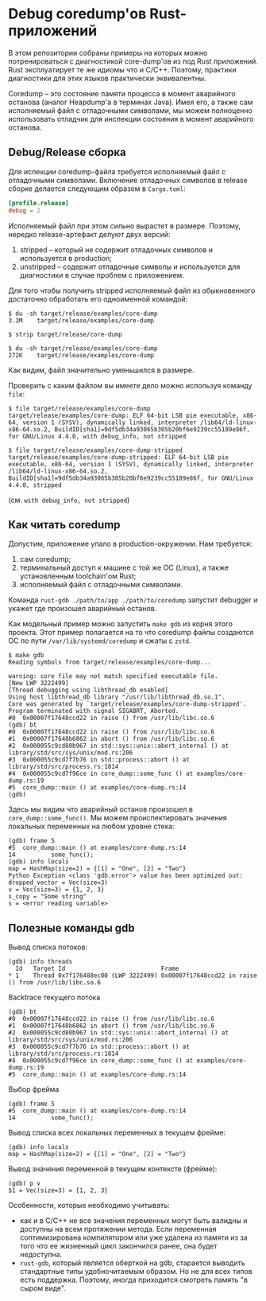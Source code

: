 # Debug coredump'ов Rust-приложений

В этом репозитории собраны примеры на которых можно потренироваться с диагностикой core-dump'ов из под Rust приложений.
Rust эксплуатирует те же идиомы что и C/C++. Поэтому, практики диагностики для этих языков практически эквивалентны.

Coredump – это состояние памяти процесса в момент аварийного останова (аналог Heapdump'а в терминах Java). Имея его,
а также сам исполняемый файл с отладочными символами, мы можем полноценно использовать отладчик для инспекции состояния
в момент аварийного останова.

## Debug/Release сборка

Для испекции coredump-файла требуется исполняемый файл с отладочными символами. Включение отладочных символов в release
сборке делается следующим образом в `Cargo.toml`:

```toml
[profile.release]
debug = 2
```

Исполняемый файл при этом сильно вырастет в размере. Поэтому, нередко release-артефакт делуют двух версий:

1. stripped – который не содержит отладочных символов и используется в production;
2. unstripped – содержит отладочные символы и используется для диагностики в случае проблем с приложением.

Для того чтобы получить stripped исполняемый файл из обыкновенного достаточно обработать его одноименной командой:

```
$ du -sh target/release/examples/core-dump
3.3M    target/release/examples/core-dump

$ strip target/release/core-dump

$ du -sh target/release/examples/core-dump
272K    target/release/examples/core-dump
```

Как видим, файл значительно уменьшился в размере.

Проверить с каким файлом вы имеете дело можно используя команду `file`:

```
$ file target/release/examples/core-dump
target/release/examples/core-dump: ELF 64-bit LSB pie executable, x86-64, version 1 (SYSV), dynamically linked, interpreter /lib64/ld-linux-x86-64.so.2, BuildID[sha1]=9df5db34a93065b305b20bf6e9239cc55189e86f, for GNU/Linux 4.4.0, with debug_info, not stripped

$ file target/release/examples/core-dump-stripped
target/release/examples/core-dump-stripped: ELF 64-bit LSB pie executable, x86-64, version 1 (SYSV), dynamically linked, interpreter /lib64/ld-linux-x86-64.so.2, BuildID[sha1]=9df5db34a93065b305b20bf6e9239cc55189e86f, for GNU/Linux 4.4.0, stripped
```

(см. `with debug_info, not stripped`)

## Как читать coredump

Допустим, приложение упало в production-окружении. Нам требуется:

1. сам coredump;
1. терминальный доступ к машине с той же ОС (Linux), а также установленным toolchain'ом Rust;
1. исполняемый файл с отладочными символами.

Команда `rust-gdb ./path/to/app ./path/to/coredump` запустит debugger и укажет где произошел аварийный останов.

Как модельный пример можно запустить `make gdb` из корня этого проекта. Этот пример полагается на то что
coredump файлы создаются ОС по пути `/var/lib/systemd/coredump` и сжаты с `zstd`.

```
$ make gdb
Reading symbols from target/release/examples/core-dump...

warning: core file may not match specified executable file.
[New LWP 3222499]
[Thread debugging using libthread_db enabled]
Using host libthread_db library "/usr/lib/libthread_db.so.1".
Core was generated by `target/release/examples/core-dump-stripped'.
Program terminated with signal SIGABRT, Aborted.
#0  0x00007f17648ccd22 in raise () from /usr/lib/libc.so.6
(gdb) bt
#0  0x00007f17648ccd22 in raise () from /usr/lib/libc.so.6
#1  0x00007f17648b6862 in abort () from /usr/lib/libc.so.6
#2  0x000055c9cd80b967 in std::sys::unix::abort_internal () at library/std/src/sys/unix/mod.rs:206
#3  0x000055c9cd7f7b76 in std::process::abort () at library/std/src/process.rs:1814
#4  0x000055c9cd7f96ce in core_dump::some_func () at examples/core-dump.rs:19
#5  core_dump::main () at examples/core-dump.rs:14
(gdb) 
```

Здесь мы видим что аварийный останов произошел в `core_dump::some_func()`. Мы можем происпектировать
значения локальных переменных на любом уровне стека:

```
(gdb) frame 5
#5  core_dump::main () at examples/core-dump.rs:14
14          some_func();
(gdb) info locals
map = HashMap(size=2) = {[1] = "One", [2] = "Two"}
Python Exception <class 'gdb.error'> value has been optimized out:
dropped_vector = Vec(size=3)
v = Vec(size=3) = {1, 2, 3}
s_copy = "Some string"
s = <error reading variable>
```

## Полезные команды gdb

Вывод списка потоков:

```
(gdb) info threads
  Id   Target Id                           Frame
* 1    Thread 0x7f176488ec00 (LWP 3222499) 0x00007f17648ccd22 in raise () from /usr/lib/libc.so.6
```

Backtrace текущего потока

```
(gdb) bt
#0  0x00007f17648ccd22 in raise () from /usr/lib/libc.so.6
#1  0x00007f17648b6862 in abort () from /usr/lib/libc.so.6
#2  0x000055c9cd80b967 in std::sys::unix::abort_internal () at library/std/src/sys/unix/mod.rs:206
#3  0x000055c9cd7f7b76 in std::process::abort () at library/std/src/process.rs:1814
#4  0x000055c9cd7f96ce in core_dump::some_func () at examples/core-dump.rs:19
#5  core_dump::main () at examples/core-dump.rs:14
```

Выбор фрейма

```
(gdb) frame 5
#5  core_dump::main () at examples/core-dump.rs:14
14          some_func();
```

Вывод списка всех локальных переменных в текущем фрейме:

```
(gdb) info locals
map = HashMap(size=2) = {[1] = "One", [2] = "Two"}
```

Вывод значения переменной в текущем контексте (фрейме):

```
(gdb) p v
$1 = Vec(size=3) = {1, 2, 3}
```

Особенности, которые необходимо учитывать:

* как и в С/С++ не все значения переменных могут быть валидны и доступны на всем протяжении метода.
Если переменная соптимизирована компилятором или уже удалена из памяти из за того что ее жизненный цикл закончился ранее, она будет недоступна.
* `rust-gdb`, который является оберткой на gdb, старается выводить стандартные типы удобночитаемым образом. Но не для
всех типов есть поддержка. Поэтому, иногда приходится смотреть память "в сыром виде".